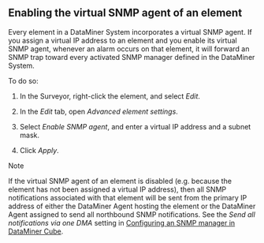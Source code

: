 ## Enabling the virtual SNMP agent of an element

Every element in a DataMiner System incorporates a virtual SNMP agent. If you assign a virtual IP address to an element and you enable its virtual SNMP agent, whenever an alarm occurs on that element, it will forward an SNMP trap toward every activated SNMP manager defined in the DataMiner System.

To do so:

1. In the Surveyor, right-click the element, and select *Edit*.

2. In the *Edit* tab, open *Advanced element settings*.

3. Select *Enable SNMP agent*, and enter a virtual IP address and a subnet mask.

4. Click *Apply*.

> [!NOTE]
> If the virtual SNMP agent of an element is disabled (e.g. because the element has not been assigned a virtual IP address), then all SNMP notifications associated with that element will be sent from the primary IP address of either the DataMiner Agent hosting the element or the DataMiner Agent assigned to send all northbound SNMP notifications. See the *Send all notifications via one DMA* setting in [Configuring an SNMP manager in DataMiner Cube](Configuring_an_SNMP_manager_in_DataMiner_Cube.md).
>
